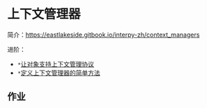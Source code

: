 # 上下文管理器

简介：https://eastlakeside.gitbook.io/interpy-zh/context_managers

进阶：

* `*`[让对象支持上下文管理协议](https://python3-cookbook.readthedocs.io/zh_CN/latest/c08/p03_make_objects_support_context_management_protocol.html)
* `*`[定义上下文管理器的简单方法](https://python3-cookbook.readthedocs.io/zh_CN/latest/c09/p22_define_context_managers_the_easy_way.html)

## 作业
